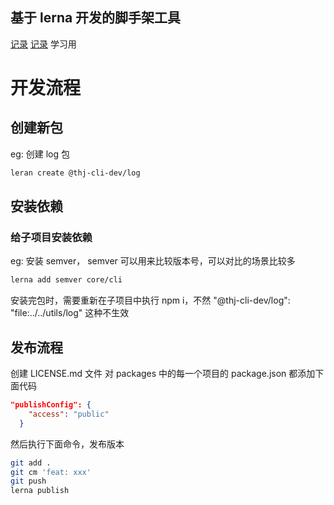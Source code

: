 ## 基于 lerna 开发的脚手架工具

[记录](https://www.wolai.com/ftQ9aTJVQwQmsdmQHVZDyQ)
<a href="https://www.wolai.com/ftQ9aTJVQwQmsdmQHVZDyQ" title="标题"  target="_blank">记录</a>
学习用

# 开发流程

## 创建新包

eg: 创建 log 包

```bash
leran create @thj-cli-dev/log
```

## 安装依赖

### 给子项目安装依赖

eg: 安装 semver， semver 可以用来比较版本号，可以对比的场景比较多

```bash
lerna add semver core/cli
```

安装完包时，需要重新在子项目中执行 npm i，不然 "@thj-cli-dev/log": "file:../../utils/log" 这种不生效

## 发布流程

创建 LICENSE.md 文件
对 packages 中的每一个项目的 package.json 都添加下面代码

```json
"publishConfig": {
    "access": "public"
  }
```

然后执行下面命令，发布版本

```bash
git add .
git cm 'feat: xxx'
git push
lerna publish
```
